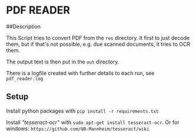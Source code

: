 # PDF READER

##Description

This Script tries to convert PDF from the `res` directory. It first to just decode them, but if that's not possible, 
e.g. due scanned documents, it tries to OCR them. 

The output text is then put in the `out` directory.

There is a logfile created with further details to each run, see `pdf_reader.log`

## Setup

Install python packages with `pip install -r requirements.txt`

Install *"tesseract-ocr"* with `sudo apt-get install tesseract-ocr`.
Or for windows: `https://github.com/UB-Mannheim/tesseract/wiki`